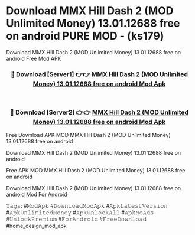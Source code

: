 # Download MMX Hill Dash 2 (MOD Unlimited Money) 13.01.12688 free on android PURE MOD - (ks179)
Download MMX Hill Dash 2 (MOD Unlimited Money) 13.01.12688 free on android Free Mod APK

<div align="center">
<h3>🔴 Download [Server1] 👉👉 <a href="https://apk-comot.site?title=MMX_Hill_Dash_2_(MOD_Unlimited_Money)_13.01.12688_free_on_android">MMX Hill Dash 2 (MOD Unlimited Money) 13.01.12688 free on android Mod Apk</a></h3><br>

<h3>🔴 Download [Server2] 👉👉 <a href="https://apk-comot.site?title=MMX_Hill_Dash_2_(MOD_Unlimited_Money)_13.01.12688_free_on_android">MMX Hill Dash 2 (MOD Unlimited Money) 13.01.12688 free on android Mod Apk</a></h3>
</div>


Free Download APK MOD MMX Hill Dash 2 (MOD Unlimited Money) 13.01.12688 free on android

Download MMX Hill Dash 2 (MOD Unlimited Money) 13.01.12688 free on android 

Free APK MOD MMX Hill Dash 2 (MOD Unlimited Money) 13.01.12688 free on android 

Download MMX Hill Dash 2 (MOD Unlimited Money) 13.01.12688 free on android Mod For Android

𝚃𝚊𝚐𝚜: #𝙼𝚘𝚍𝙰𝚙𝚔 #𝙳𝚘𝚠𝚗𝚕𝚘𝚊𝚍𝙼𝚘𝚍𝙰𝚙𝚔 #𝙰𝚙𝚔𝙻𝚊𝚝𝚎𝚜𝚝𝚅𝚎𝚛𝚜𝚒𝚘𝚗 #𝙰𝚙𝚔𝚄𝚗𝚕𝚒𝚖𝚒𝚝𝚎𝚍𝙼𝚘𝚗𝚎𝚢 #𝙰𝚙𝚔𝚄𝚗𝚕𝚘𝚌𝚔𝙰𝚕𝚕 #𝙰𝚙𝚔𝙽𝚘𝙰𝚍𝚜 #𝚄𝚗𝚕𝚘𝚌𝚔𝙿𝚛𝚎𝚖𝚒𝚞𝚖 #𝙵𝚘𝚛𝙰𝚗𝚍𝚛𝚘𝚒𝚍 #𝙵𝚛𝚎𝚎𝙳𝚘𝚠𝚗𝚕𝚘𝚊𝚍 #home_design_mod_apk